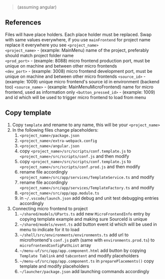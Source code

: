 > (assuming angular)
## References
Files will have place holders. Each place holder must be replaced.
Swap with same values everywhere, if you use `mainFrontend` for project name replace it everywhere you see `<project_name>`  
`<project_name>` - (example: MainMenu) name of the project, preferably should match project folder name  
`<prod_port>` - (example: 8088) micro frontend production port, must be unique on machine and between other micro frontends  
`<dev_port>` - (example: 3008) micro frontend development port, must be unique on machine and between other micro frontends 
`<source_id>` - (example: 1009) unique micro frontend's source id in environment (backend too)
`<source_name>` - (example: MainMenuMicroFrontend) name for micro frontend, used as information only
`<button_pressed_id>` - (example: 1009) and id which will be used to trigger micro frontend to load from menu

## Copy template
1. Copy `template` and rename to any name, this will be your `<project_name>`
2. In the following files change placeholders:
    1. `<project_name>/package.json`
    2. `<project_name>/extra-webpack.config`
    3. `<project_name>/angular.json`
    4. copy `<project_name>/src/scripts/conf.template.js` to  `<project_name>/src/scripts/conf.js` and then modify
    5. copy `<project_name>/src/scripts/conf.template.js` to  `<project_name>/src/scripts/conf.prod.js` and then modify
    6. rename file accordingly `<project_name>/src/app/services/TemplateService.ts` and modify
    7. rename file accordingly `<project_name>/src/app/services/TemplateFactory.ts` and modify
    8. `<project_name>/src/app/app.module.ts`
    9. in `~/.vscode/launch.json` add debug and unit test debugging entries accordingly
3. Connecting micro frontend to project
    1. `~/shared/models/UParts.ts` add new `MicroFrontendInfo` entry by copying template example and making sure SourceId is unique
    2. `~/shared/models/event.ts` add button event id which will be used in menu to indicate for it to load
    3. `~/shell/src/environments/environments.ts` add url to microfrontend's `conf.js` path (same with `environments.prod.ts`) to `microfrontendConfigPathList` array
    4. `~/menu-uf/src/app/app.component.html` add button by copying `Template Tablink` and `tabcontent` and modify placeholders
    5. `~/menu-uf/src/app/app.component.ts` in `preparePlacements()` copy template and modify placeholders
    6. `~/launcher/package.json` add launching commands accordingly